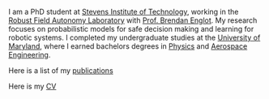 I am a PhD student at [Stevens Institute of Technology](http://www.stevens.edu), working in the [Robust Field Autonomy Laboratory](http://personal.stevens.edu/~benglot/) with [Prof. Brendan Englot](https://web.stevens.edu/facultyprofile/?id=2043). My research focuses on probabilistic models for safe decision making and learning for robotic systems. I completed my undergraduate studies at the [University of Maryland](https://umd.edu), where I earned bachelors degrees in [Physics](https://umdphysics.umd.edu) and [Aerospace Engineering](https://aero.umd.edu).   

Here is a list of my [publications](/publications.md)

Here is my [CV](/2018-martin-cv.pdf)
